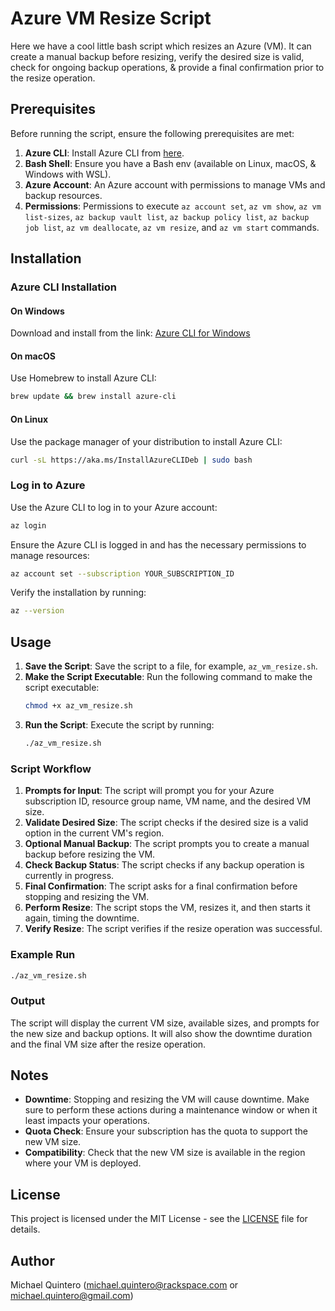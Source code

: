 # Azure VM Resize Script

Here we have a cool little bash script which resizes an Azure (VM). It can create a manual backup before resizing, verify the desired size is valid, check for ongoing backup operations, & provide a final confirmation prior to the resize operation.

## Prerequisites

Before running the script, ensure the following prerequisites are met:

1. **Azure CLI**: Install Azure CLI from [here](https://docs.microsoft.com/en-us/cli/azure/install-azure-cli).
2. **Bash Shell**: Ensure you have a Bash env (available on Linux, macOS, & Windows with WSL).
3. **Azure Account**: An Azure account with permissions to manage VMs and backup resources.
4. **Permissions**: Permissions to execute `az account set`, `az vm show`, `az vm list-sizes`, `az backup vault list`, `az backup policy list`, `az backup job list`, `az vm deallocate`, `az vm resize`, and `az vm start` commands.

## Installation

### Azure CLI Installation

#### On Windows
Download and install from the link: [Azure CLI for Windows](https://aka.ms/installazurecliwindows)

#### On macOS
Use Homebrew to install Azure CLI:
```bash
brew update && brew install azure-cli
```

#### On Linux
Use the package manager of your distribution to install Azure CLI:
```bash
curl -sL https://aka.ms/InstallAzureCLIDeb | sudo bash
```

### Log in to Azure
Use the Azure CLI to log in to your Azure account:
```bash
az login
```

Ensure the Azure CLI is logged in and has the necessary permissions to manage resources:
```bash
az account set --subscription YOUR_SUBSCRIPTION_ID
```

Verify the installation by running:
```bash
az --version
```

## Usage

1. **Save the Script**: Save the script to a file, for example, `az_vm_resize.sh`.
2. **Make the Script Executable**: Run the following command to make the script executable:
   ```bash
   chmod +x az_vm_resize.sh
   ```
3. **Run the Script**: Execute the script by running:
   ```bash
   ./az_vm_resize.sh
   ```

### Script Workflow

1. **Prompts for Input**: The script will prompt you for your Azure subscription ID, resource group name, VM name, and the desired VM size.
2. **Validate Desired Size**: The script checks if the desired size is a valid option in the current VM's region.
3. **Optional Manual Backup**: The script prompts you to create a manual backup before resizing the VM.
4. **Check Backup Status**: The script checks if any backup operation is currently in progress.
5. **Final Confirmation**: The script asks for a final confirmation before stopping and resizing the VM.
6. **Perform Resize**: The script stops the VM, resizes it, and then starts it again, timing the downtime.
7. **Verify Resize**: The script verifies if the resize operation was successful.

### Example Run
```bash
./az_vm_resize.sh
```

### Output
The script will display the current VM size, available sizes, and prompts for the new size and backup options. It will also show the downtime duration and the final VM size after the resize operation.

## Notes

- **Downtime**: Stopping and resizing the VM will cause downtime. Make sure to perform these actions during a maintenance window or when it least impacts your operations.
- **Quota Check**: Ensure your subscription has the quota to support the new VM size.
- **Compatibility**: Check that the new VM size is available in the region where your VM is deployed.

## License
This project is licensed under the MIT License - see the [LICENSE](LICENSE) file for details.

## Author
Michael Quintero (michael.quintero@rackspace.com or michael.quintero@gmail.com)
